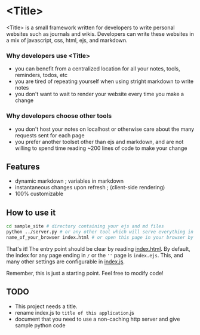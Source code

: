 # &lt;Title&gt;

&lt;Title&gt; is a small framework written for developers to write personal websites such as journals and wikis. Developers can write these websites in a mix of javascript, css, html, ejs, and markdown.

### Why developers use &lt;Title&gt;
- you can benefit from a centralized location for all your notes, tools, reminders, todos, etc
- you are tired of repeating yourself when using stright markdown to write notes
- you don't want to wait to render your website every time you make a change

### Why developers choose other tools
- you don't host your notes on localhost or otherwise care about the many requests sent for each page
- you prefer another toolset other than ejs and markdown, and are not willing to spend time reading ~200 lines of code to make your change

## Features
- dynamic markdown ; variables in markdown
- instantaneous changes upon refresh ; (client-side rendering)
- 100% customizable

## How to use it
```sh
cd sample_site # directory containing your ejs and md files
python ../server.py # or any other tool which will serve everything in this directory without caching (eg nginx, apache)
name_of_your_browser index.html # or open this page in your browser by entering its location in the location bar
```

That's it! The entry point should be clear by reading [index.html](index.html). By default, the index for any page ending in `/` or the `''` page is `index.ejs`. This, and many other settings are configurable in [index.js](index.js).

Remember, this is just a starting point. Feel free to modify code!

## TODO
- This project needs a title.
- rename index.js to `title of this application`.js
- document that you need to use a non-caching http server and give sample python code

